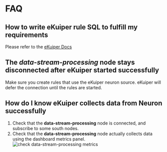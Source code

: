 # FAQ

## How to write eKuiper rule SQL to fulfill my requirements

Please refer to the [eKuiper Docs](https://ekuiper.org/docs/en/latest)

## The *data-stream-processing* node stays disconnected after eKuiper started successfully

Make sure you create rules that use the eKuiper neuron source. eKuiper will defer
the connection until the rules are started.

## How do I know eKuiper collects data from Neuron successfully

1. Check that the **data-stream-processing** node is connected, and subscribe to
   some south nodes.
2. Check that the **data-stream-processing** node actually collects data using
   the dashboard metrics panel.
   ![check data-stream-processing metrics](./assets/ekuiper_metrics.gif)

